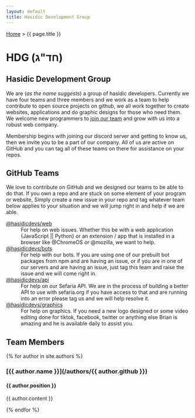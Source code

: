 ```yaml
---
layout: default
title: Hasidic Development Group
---
```


[Home](../) > {{ page.title }}

# HDG (חד"ג)

## Hasidic Development Group

We are (*as the name suggests*) a group of hasidic developers. Currently we have four teams and three members and we work as a team to help contribute to open source projects on github, we all work together to create websites, applications and do graphic designs for those who need them. We welcome new programmers to [join our team](/careers) and grow with us into a robust web company. 

Membership begins with joining our discord server and getting to know us, then we invite you to be a part of our company. All of us are active on GitHub and you can tag all of these teams on there for assistance on your repos.

## GitHub Teams

We love to contribute on GitHub and we designed our teams to be able to do that. If you own a repo and are stuck on some element of your program or website, Simply create a new issue in your repo and tag whatever team below applies to your situation and we will jump right in and help if we are able.

<dl>
  <dt><a href="https://github.com/orgs/hasidicdevs/teams/web" target="_blank">@hasidicdevs/web</a></dt>  
    <dd>For help on web issues. Whether this be with a web application {JavaScript || Python} or an extension / app that is installed in a browser like @ChromeOS or @mozilla, we want to help.</dd>
  <dt><a href="https://github.com/orgs/hasidicdevs/teams/bots" target="_blank">@hasidicdevs/bots</a></dt>  
    <dd>For help with our bots. If you are using one of our prebuilt bot packages from npm and are having an issue, or if you are in one of our servers and are having an issue, just tag this team and raise the issue and we will come right in.</dd>
  <dt><a href="https://github.com/orgs/hasidicdevs/teams/api" target="_blank">@hasidicdevs/api</a></dt>  
    <dd>For help on our Sefaria API. We are in the process of building a better API to use with sefaria.org if you have access to that and are running into an error please tag us and we will help resolve it.</dd>
  <dt><a href="https://github.com/orgs/hasidicdevs/teams/graphics" target="_blank">@hasidicdevs/graphics</a></dt>  
    <dd>For help on graphics. If you need a new logo designed or some video editing done for tiktok, facebook, twitter or anything else Brian is amazing and he is available daily to assist you.</dd>
</dl>

## Team Members
{% for author in site.authors %}

### [{{ author.name }}](/authors/{{ author.github }})

#### **{{ author.position }}**

{{ author.content }}

{% endfor %}
